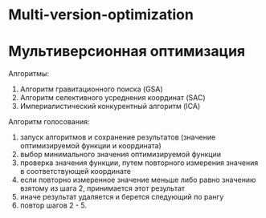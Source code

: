 # Multi-version-optimization

# Мультиверсионная оптимизация

Алгоритмы:
1) Алгоритм гравитационного поиска (GSA)
2) Алгоритм селективного усреднения координат (SAC)
3) Империалистический конкурентный алгоритм (ICA)

Алгоритм голосования:
1) запуск алгоритмов и сохранение результатов (значение оптимизируемой функции и координата)
2) выбор минимального значения оптимизируемой функции
3) проверка значения функции, путем повторного измерения значения в соответствующей координате
4) если повторно измеренное значение меньше либо равно значению взятому из шага 2, принимается этот результат
5) иначе результат удаляется и берется следующий по рангу
6) повтор шагов 2 - 5.
